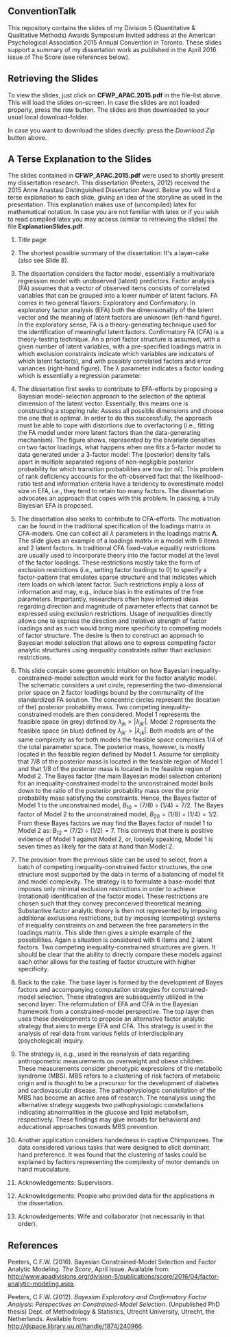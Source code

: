 
**ConventionTalk**
---------------

This repository contains the slides of my Division 5 (Quantitative & Qualitative Methods) Awards Symposium Invited address at the American Psychological Association 2015 Annual Convention in Toronto. These slides support a summary of my dissertation work as published in the April 2016 issue of The Score (see references below).


## Retrieving the Slides
To view the slides, just click on **CFWP_APAC.2015.pdf** in the file-list above. 
This will load the slides on-screen. 
In case the slides are not loaded properly, press the *raw* button.
The slides are then downloaded to your usual local download-folder. 

In case you want to download the slides directly: press the *Download Zip* button above.


## A Terse Explanation to the Slides
The slides contained in **CFWP_APAC.2015.pdf** were used to shortly present my dissertation research.
This dissertation (Peeters, 2012) received the 2015 Anne Anastasi Distinguished Dissertation Award.
Below you will find a terse explanation to each slide, giving an idea of the storyline as used in the presentation.
This explanation makes use of (uncompiled) latex for mathematical notation.
In case you are not familiar with latex or if you wish to read compiled latex you may access (similar to retrieving the slides) the file **ExplanationSlides.pdf**. 

1. Title page

2. The shortest possible summary of the dissertation: It's a layer-cake (also see Slide 8). 

3. The dissertation considers the factor model, essentially a multivariate regression model with unobserved (latent) predictors. 
Factor analysis (FA) assumes that a vector of observed items consists of correlated variables that can be grouped into a lower number of latent factors.
FA comes in two general flavors: Exploratory and Confirmatory.
In exploratory factor analysis (EFA) both the dimensionality of the latent vector and the meaning of latent factors are unknown (left-hand figure). 
In the exploratory sense, FA is a theory-generating technique used for the identification of meaningful latent factors. Confirmatory FA (CFA) is a theory-testing technique.
An a priori factor structure is assumed, with a given number of latent variables, with a pre-specified loadings matrix in which exclusion constraints indicate which variables are indicators of which latent factor(s), and with possibly correlated factors and error variances (right-hand figure).
The $\lambda$ parameter indicates a factor loading which is essentially a regression parameter.

4. The dissertation first seeks to contribute to EFA-efforts by proposing a Bayesian model-selection approach to the selection of the optimal dimension of the latent vector.
Essentially, this means one is constructing a stopping rule: Assess all possible dimensions and choose the one that is optimal.
In order to do this successfully, the approach must be able to cope with distortions due to overfactoring (i.e., fitting the FA model under more latent factors than the data-generating mechanism).
The figure shows, represented by the bivariate densities on two factor loadings, what happens when one fits a 5-factor model to data generated under a 3-factor model: The (posterior) density falls apart in multiple separated regions of non-negligible posterior probability for which transition probabilities are low (or nil). 
This problem of rank deficiency accounts for the oft-observed fact that the likelihood-ratio test and information criteria have a tendency to overestimate model size in EFA, i.e., they tend to retain too many factors.
The dissertation advocates an approach that copes with this problem.
In passing, a truly Bayesian EFA is proposed.

5. The dissertation also seeks to contribute to CFA-efforts. 
The motivation can be found in the traditional specification of the loadings matrix in CFA-models.
One can collect all $\lambda$ parameters in the loadings matrix $\mathbf{\Lambda}$.
The slide gives an example of a loadings matrix in a model with 6 items and 2 latent factors.
In traditional CFA fixed-value equality restrictions are usually used to incorporate theory into the factor model at the level of the factor loadings.
These restrictions mostly take the form of exclusion restrictions (i.e., setting factor loadings to $0$) to specify a factor-pattern that emulates sparse structure and that indicates which item loads on which latent factor. 
Such restrictions imply a loss of information and may, e.g., induce bias in the estimates of the free parameters.
Importantly, researchers often have informed ideas regarding direction and magnitude of parameter effects that cannot be expressed using exclusion restrictions.
Usage of inequalities directly allows one to express the direction and (relative) strength of factor loadings and as such would bring more specificity to competing models of factor structure. 
The desire is then to construct an approach to Bayesian model selection that allows one to express competing factor analytic structures using inequality constraints rather than exclusion restrictions.

6. This slide contain some geometric intuition on how Bayesian inequality-constrained-model selection would work for the factor analytic model. 
The schematic considers a unit circle, representing the two-dimensional prior space on 2 factor loadings bound by the communality of the standardized FA solution. 
The concentric circles represent the (location of the) posterior probability mass. 
Two competing inequality-constrained models are then considered. 
Model 1 represents the feasible space (in grey) defined by $\lambda_{jk} > |\lambda_{jk'}|$. 
Model 2 represents the feasible space (in blue) defined by $\lambda_{jk'} > |\lambda_{jk}|$.
Both models are of the same complexity as for both models the feasible space comprises $1/4$ of the total parameter space.
The posterior mass, however, is mostly located in the feasible region defined by Model 1. 
Assume for simplicity that 7/8 of the posterior mass is located in the feasible region of Model 1 and
that 1/8 of the posterior mass is located in the feasible region of Model 2. 
The Bayes factor (the main Bayesian model selection criterion) for an inequality-constrained model to the unconstrained model boils down to the ratio of the posterior probability mass over the prior probability mass satisfying the constraints. 
Hence, the Bayes factor of Model 1 to the unconstrained model, $B_{10} = (7/8) \div (1/4) = 7/2$. 
The Bayes factor of Model 2 to the unconstrained model, $B_{20} = (1/8) \div (1/4) = 1/2$. 
From these Bayes factors we may find the Bayes factor of model 1 to Model 2 as: $B_{12} = (7/2)\div(1/2) = 7$. 
This conveys that there is positive evidence of Model 1 against Model 2, or, loosely speaking, Model 1 is seven times as likely for the data at hand than Model 2.

7. The provision from the previous slide can be used to select, from a batch of competing inequality-constrained factor structures, the one structure most supported by the data in terms of a balancing of model fit and model complexity. 
The strategy is to formulate a base-model that imposes only minimal exclusion restrictions in order to achieve (rotational) identification of the factor model. 
These restrictions are chosen such that they convey preconceived theoretical meaning. 
Substantive factor analytic theory is then not represented by imposing additional exclusions restrictions, but by imposing (competing) systems of inequality constraints on and between the free parameters in the loadings matrix. 
This slide then gives a simple example of the possibilities. 
Again a situation is considered with 6 items and 2 latent factors.
Two competing inequality-constrained structures are given.
It should be clear that the ability to directly compare these models against each other allows for the testing of factor structure with higher specificity. 

8. Back to the cake. 
The base layer is formed by the development of Bayes factors and accompanying computation strategies for constrained-model selection. 
These strategies are subsequently utilized in the second layer: The reformulation of EFA and CFA in the Bayesian framework from a constrained-model perspective. 
The top layer then uses these developments to propose an alternative factor analytic strategy that aims to merge EFA and CFA. 
This strategy is used in the analysis of real data from various fields of interdisciplinary (psychological) inquiry.

9. The strategy is, e.g., used in the reanalysis of data regarding anthropometric measurements on overweight and obese children. 
These measurements consider phenotypic expressions of the metabolic syndrome (MBS).
MBS refers to a clustering of risk factors of metabolic origin and is thought to be a precursor for the development of diabetes and cardiovascular disease.
The pathophysiologic constellation of the MBS has become an active area of research.
The reanalysis using the alternative strategy suggests two pathophysiologic constellations indicating abnormalities in the glucose and lipid metabolism, respectively. 
These findings may give inroads for behavioral and educational approaches towards MBS prevention.

10. Another application considers handedness in captive Chimpanzees. 
The data considered various tasks that were designed to elicit dominant hand preference.
It was found that the clustering of tasks could be explained by factors representing the complexity of motor demands on hand musculature. 

11. Acknowledgements: Supervisors.

12. Acknowledgements: People who provided data for the applications in the dissertation.

13. Acknowledgements: Wife and collaborator (not necessarily in that order).


## References
Peeters, C.F.W. (2016). 
Bayesian Constrained-Model Selection and Factor Analytic Modeling. 
*The Score*, April Issue.
Available from: http://www.apadivisions.org/division-5/publications/score/2016/04/factor-analytic-modeling.aspx.

Peeters, C.F.W. (2012). 
*Bayesian Exploratory and Confirmatory Factor Analysis: Perspectives on Constrained-Model Selection*.
(Unpublished PhD thesis) Dept. of Methodology & Statistics, Utrecht University, Utrecht, the Netherlands.
Available from: http://dspace.library.uu.nl/handle/1874/240966.
